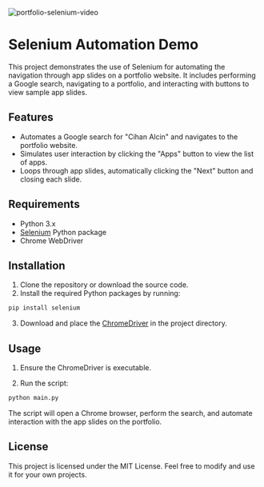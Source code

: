 
![portfolio-selenium-video](https://github.com/user-attachments/assets/a3a29730-966a-4245-8d53-0430757cf265)

# Selenium Automation Demo

This project demonstrates the use of Selenium for automating the navigation through app slides on a portfolio website. It includes performing a Google search, navigating to a portfolio, and interacting with buttons to view sample app slides.

## Features

- Automates a Google search for "Cihan Alcin" and navigates to the portfolio website.
- Simulates user interaction by clicking the "Apps" button to view the list of apps.
- Loops through app slides, automatically clicking the "Next" button and closing each slide.

## Requirements

- Python 3.x
- [Selenium](https://www.selenium.dev/) Python package
- Chrome WebDriver

## Installation

1. Clone the repository or download the source code.
2. Install the required Python packages by running:

```bash
pip install selenium
```

3. Download and place the [ChromeDriver](https://sites.google.com/chromium.org/driver/) in the project directory.

## Usage

1. Ensure the ChromeDriver is executable.

2. Run the script:

```bash
python main.py
```

The script will open a Chrome browser, perform the search, and automate interaction with the app slides on the portfolio.

## License

This project is licensed under the MIT License. Feel free to modify and use it for your own projects.
